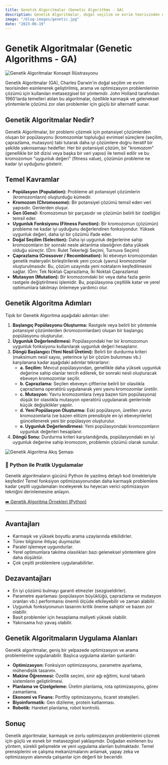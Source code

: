 ```yaml
---
title: Genetik Algoritmalar (Genetic Algorithms - GA)
description: Genetik Algoritmalar, doğal seçilim ve evrim teorisinden esinlenilerek geliştirilmiş, arama ve optimizasyon problemlerinin çözümü için kullanılan bir metasezgisel yöntemdir.
image: "/blog-images/genetic.jpg"
date: "2023-06-19"
---
```


# Genetik Algoritmalar (Genetic Algorithms - GA)

![Genetik Algoritmalar Konsept İllüstrasyonu](/images/genetic_algoritm_top.jpg)

Genetik Algoritmalar (GA), Charles Darwin'in doğal seçilim ve evrim teorisinden esinlenerek geliştirilmiş, arama ve optimizasyon problemlerinin çözümü için kullanılan metasezgisel bir yöntemdir. John Holland tarafından 1960'larda temelleri atılan bu algoritmalar, özellikle karmaşık ve geleneksel yöntemlerle çözümü zor olan problemler için güçlü bir alternatif sunar.

## Genetik Algoritmalar Nedir?

Genetik Algoritmalar, bir problemi çözmek için potansiyel çözümlerden oluşan bir popülasyonu (kromozomlar topluluğu) evrimsel süreçlere (seçilim, çaprazlama, mutasyon) tabi tutarak daha iyi çözümlere doğru iteratif bir şekilde yakınsamayı hedefler. Her bir potansiyel çözüm, bir "kromozom" (genellikle bir bit dizisi veya başka bir veri yapısı) ile temsil edilir ve bu kromozomun "uygunluk değeri" (fitness value), çözümün probleme ne kadar iyi uyduğunu gösterir.

## Temel Kavramlar

*   **Popülasyon (Population):** Probleme ait potansiyel çözümlerin (kromozomların) oluşturduğu kümedir.
*   **Kromozom (Chromosome):** Bir potansiyel çözümü temsil eden veri yapısıdır. Genlerden oluşur.
*   **Gen (Gene):** Kromozomun bir parçasıdır ve çözümün belirli bir özelliğini temsil eder.
*   **Uygunluk Fonksiyonu (Fitness Function):** Bir kromozomun (çözümün) probleme ne kadar iyi uyduğunu değerlendiren fonksiyondur. Yüksek uygunluk değeri, daha iyi bir çözümü ifade eder.
*   **Doğal Seçilim (Selection):** Daha iyi uygunluk değerlerine sahip kromozomların bir sonraki nesle aktarılma olasılığının daha yüksek olduğu süreçtir. (Örn: Rulet Tekerleği Seçimi, Turnuva Seçimi)
*   **Çaprazlama (Crossover / Recombination):** İki ebeveyn kromozomdan genetik materyalin birleştirilerek yeni çocuk (yavru) kromozomlar oluşturulmasıdır. Bu, çözüm uzayında yeni noktaların keşfedilmesini sağlar. (Örn: Tek Noktalı Çaprazlama, İki Noktalı Çaprazlama)
*   **Mutasyon (Mutation):** Bir kromozomdaki bir veya daha fazla genin rastgele değiştirilmesi işlemidir. Bu, popülasyona çeşitlilik katar ve yerel optimumlara takılmayı önlemeye yardımcı olur.

## Genetik Algoritma Adımları

Tipik bir Genetik Algoritma aşağıdaki adımları izler:

1.  **Başlangıç Popülasyonu Oluşturma:** Rastgele veya belirli bir yöntemle potansiyel çözümlerden (kromozomlardan) oluşan bir başlangıç popülasyonu oluşturulur.
2.  **Uygunluk Değerlendirmesi:** Popülasyondaki her bir kromozomun uygunluk fonksiyonu kullanılarak uygunluk değeri hesaplanır.
3.  **Döngü Başlangıcı (Yeni Nesil Üretimi):** Belirli bir durdurma kriteri (maksimum nesil sayısı, yeterince iyi bir çözüm bulunması vb.) karşılanana kadar aşağıdaki adımlar tekrarlanır:
    *   **a. Seçilim:** Mevcut popülasyondan, genellikle daha yüksek uygunluk değerine sahip olanlar tercih edilerek, bir sonraki nesli oluşturacak ebeveyn kromozomlar seçilir.
    *   **b. Çaprazlama:** Seçilen ebeveyn çiftlerine belirli bir olasılıkla çaprazlama operatörü uygulanarak yeni yavru kromozomlar üretilir.
    *   **c. Mutasyon:** Yavru kromozomlara (veya bazen tüm popülasyona) düşük bir olasılıkla mutasyon operatörü uygulanarak genlerinde küçük değişiklikler yapılır.
    *   **d. Yeni Popülasyon Oluşturma:** Eski popülasyon, üretilen yavru kromozomlarla (ve bazen elitizm prensibiyle en iyi ebeveynlerle) güncellenerek yeni bir popülasyon oluşturulur.
    *   **e. Uygunluk Değerlendirmesi:** Yeni popülasyondaki kromozomların uygunluk değerleri hesaplanır.
4.  **Döngü Sonu:** Durdurma kriteri karşılandığında, popülasyondaki en iyi uygunluk değerine sahip kromozom, problemin çözümü olarak sunulur.

![Genetik Algoritma Akış Şeması](/images/genetik_algoritm.jpg)

### 🚀 Python ile Pratik Uygulamalar

Genetik algoritmaların gücünü Python ile yazılmış detaylı kod örnekleriyle keşfedin! Temel fonksiyon optimizasyonundan daha karmaşık problemlere kadar çeşitli uygulamaları inceleyerek bu heyecan verici optimizasyon tekniğini derinlemesine anlayın.

[➡️ Genetik Algoritma Örnekleri (Python)](/topics/metasezgisel-optimizasyon/genetik-algoritmalar/genetik-algoritma-ornekleri)

---

## Avantajları

*   Karmaşık ve yüksek boyutlu arama uzaylarında etkilidirler.
*   Türev bilgisine ihtiyaç duymazlar.
*   Paralel işlemeye uygundurlar.
*   Yerel optimumlara takılma olasılıkları bazı geleneksel yöntemlere göre daha düşüktür.
*   Çok çeşitli problemlere uygulanabilirler.

## Dezavantajları

*   En iyi çözümü bulmayı garanti etmezler (sezgiseldirler).
*   Parametre ayarlaması (popülasyon büyüklüğü, çaprazlama ve mutasyon oranları vb.) performansı önemli ölçüde etkileyebilir ve zaman alabilir.
*   Uygunluk fonksiyonunun tasarımı kritik öneme sahiptir ve bazen zor olabilir.
*   Basit problemler için hesaplama maliyeti yüksek olabilir.
*   Yakınsama hızı yavaş olabilir.

## Genetik Algoritmaların Uygulama Alanları

Genetik algoritmalar, geniş bir yelpazede optimizasyon ve arama problemlerine uygulanabilir. Başlıca uygulama alanları şunlardır:

*   **Optimizasyon:** Fonksiyon optimizasyonu, parametre ayarlama, mühendislik tasarımı.
*   **Makine Öğrenmesi:** Özellik seçimi, sinir ağı eğitimi, kural tabanlı sistemlerin geliştirilmesi.
*   **Planlama ve Çizelgeleme:** Üretim planlama, rota optimizasyonu, görev zamanlama.
*   **Ekonomi ve Finans:** Portföy optimizasyonu, ticaret stratejileri.
*   **Biyoinformatik:** Gen dizileme, protein katlanması.
*   **Robotik:** Hareket planlama, robot kontrolü.

## Sonuç

Genetik algoritmalar, karmaşık ve zorlu optimizasyon problemlerini çözmek için güçlü ve esnek bir metasezgisel yaklaşımdır. Doğadan esinlenen bu yöntem, sürekli gelişmekte ve yeni uygulama alanları bulmaktadır. Temel prensiplerini ve çalışma mekanizmalarını anlamak, yapay zeka ve optimizasyon alanında çalışanlar için değerli bir beceridir. 